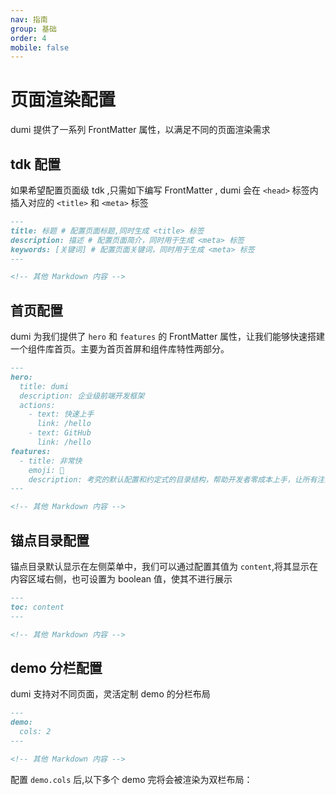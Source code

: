 ```yaml
---
nav: 指南
group: 基础
order: 4
mobile: false
---
```


# 页面渲染配置

dumi 提供了一系列 FrontMatter 属性，以满足不同的页面渲染需求

## tdk 配置

如果希望配置页面级 tdk ,只需如下编写 FrontMatter , dumi 会在 `<head>` 标签内插入对应的 `<title>` 和 `<meta>` 标签

```md
---
title: 标题 # 配置页面标题,同时生成 <title> 标签
description: 描述 # 配置页面简介，同时用于生成 <meta> 标签
keywords: [关键词] # 配置页面关键词，同时用于生成 <meta> 标签
---

<!-- 其他 Markdown 内容 -->
```

## 首页配置

dumi 为我们提供了 `hero` 和 `features` 的 FrontMatter 属性，让我们能够快速搭建一个组件库首页。主要为首页首屏和组件库特性两部分。

```md
---
hero:
  title: dumi
  description: 企业级前端开发框架
  actions:
    - text: 快速上手
      link: /hello
    - text: GitHub
      link: /hello
features:
  - title: 非常快
    emoji: 🚀
    description: 考究的默认配置和约定式的目录结构，帮助开发者零成本上手，让所有注意力都能放在文档编写和组件开发上
---

<!-- 其他 Markdown 内容 -->
```

## 锚点目录配置

锚点目录默认显示在左侧菜单中，我们可以通过配置其值为 `content`,将其显示在内容区域右侧，也可设置为 boolean 值，使其不进行展示

```md
---
toc: content
---

<!-- 其他 Markdown 内容 -->
```

## demo 分栏配置

dumi 支持对不同页面，灵活定制 demo 的分栏布局

```md
---
demo:
  cols: 2
---

<!-- 其他 Markdown 内容 -->
```

配置 `demo.cols` 后,以下多个 demo 完将会被渲染为双栏布局：
